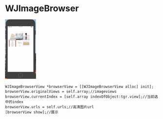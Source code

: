 # WJImageBrowser
![gif](https://github.com/wangjiegit/WJImageBrowser/blob/master/WJImageBrowser/WJImageBrowser.gif)
```
WJImageBrowserView *browserView = [[WJImageBrowserView alloc] init];
browserView.originalViews = self.array;//imageviews
browserView.currentIndex = [self.array indexOfObject:tgr.view];//当前选中的index
browserView.urls = self.urls;//高清图片url
[browserView show];//展示
```

    
